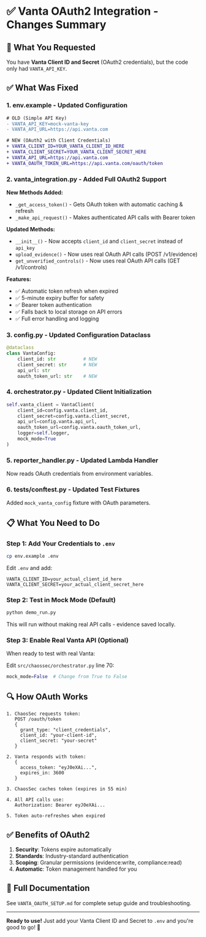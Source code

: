 # ✅ Vanta OAuth2 Integration - Changes Summary

## 🎯 What You Requested
You have **Vanta Client ID and Secret** (OAuth2 credentials), but the code only had `VANTA_API_KEY`.

## ✅ What Was Fixed

### 1. **env.example** - Updated Configuration
```diff
# OLD (Simple API Key)
- VANTA_API_KEY=mock-vanta-key
- VANTA_API_URL=https://api.vanta.com

# NEW (OAuth2 with Client Credentials)
+ VANTA_CLIENT_ID=YOUR_VANTA_CLIENT_ID_HERE
+ VANTA_CLIENT_SECRET=YOUR_VANTA_CLIENT_SECRET_HERE
+ VANTA_API_URL=https://api.vanta.com
+ VANTA_OAUTH_TOKEN_URL=https://api.vanta.com/oauth/token
```

### 2. **vanta_integration.py** - Added Full OAuth2 Support

**New Methods Added:**
- `_get_access_token()` - Gets OAuth token with automatic caching & refresh
- `_make_api_request()` - Makes authenticated API calls with Bearer token

**Updated Methods:**
- `__init__()` - Now accepts `client_id` and `client_secret` instead of `api_key`
- `upload_evidence()` - Now uses real OAuth API calls (POST /v1/evidence)
- `get_unverified_controls()` - Now uses real OAuth API calls (GET /v1/controls)

**Features:**
- ✅ Automatic token refresh when expired
- ✅ 5-minute expiry buffer for safety
- ✅ Bearer token authentication
- ✅ Falls back to local storage on API errors
- ✅ Full error handling and logging

### 3. **config.py** - Updated Configuration Dataclass
```python
@dataclass
class VantaConfig:
    client_id: str          # NEW
    client_secret: str      # NEW
    api_url: str
    oauth_token_url: str    # NEW
```

### 4. **orchestrator.py** - Updated Client Initialization
```python
self.vanta_client = VantaClient(
    client_id=config.vanta.client_id,
    client_secret=config.vanta.client_secret,
    api_url=config.vanta.api_url,
    oauth_token_url=config.vanta.oauth_token_url,
    logger=self.logger,
    mock_mode=True
)
```

### 5. **reporter_handler.py** - Updated Lambda Handler
Now reads OAuth credentials from environment variables.

### 6. **tests/conftest.py** - Updated Test Fixtures
Added `mock_vanta_config` fixture with OAuth parameters.

## 📋 What You Need to Do

### Step 1: Add Your Credentials to `.env`
```bash
cp env.example .env
```

Edit `.env` and add:
```env
VANTA_CLIENT_ID=your_actual_client_id_here
VANTA_CLIENT_SECRET=your_actual_client_secret_here
```

### Step 2: Test in Mock Mode (Default)
```bash
python demo_run.py
```
This will run without making real API calls - evidence saved locally.

### Step 3: Enable Real Vanta API (Optional)
When ready to test with real Vanta:

Edit `src/chaossec/orchestrator.py` line 70:
```python
mock_mode=False  # Change from True to False
```

## 🔍 How OAuth Works

```
1. ChaosSec requests token:
   POST /oauth/token
   {
     grant_type: "client_credentials",
     client_id: "your-client-id",
     client_secret: "your-secret"
   }

2. Vanta responds with token:
   {
     access_token: "eyJ0eXAi...",
     expires_in: 3600
   }

3. ChaosSec caches token (expires in 55 min)

4. All API calls use:
   Authorization: Bearer eyJ0eXAi...

5. Token auto-refreshes when expired
```

## ✅ Benefits of OAuth2

1. **Security**: Tokens expire automatically
2. **Standards**: Industry-standard authentication
3. **Scoping**: Granular permissions (evidence:write, compliance:read)
4. **Automatic**: Token management handled for you

## 📖 Full Documentation

See `VANTA_OAUTH_SETUP.md` for complete setup guide and troubleshooting.

---

**Ready to use!** Just add your Vanta Client ID and Secret to `.env` and you're good to go! 🚀

